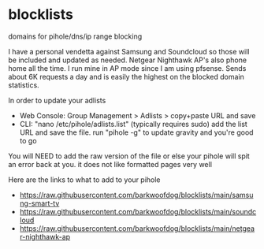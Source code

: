 # blocklists
domains for pihole/dns/ip range blocking

I have a personal vendetta against Samsung and Soundcloud so those will be included and updated as needed.
Netgear Nighthawk AP's also phone home all the time. I run mine in AP mode since I am using pfsense. Sends about 6K requests a day and is easily the highest on the blocked domain statistics.

In order to update your adlists
- Web Console: Group Management > Adlists > copy+paste URL and save  
- CLI: "nano /etc/pihole/adlists.list" (typically requires sudo) add the list URL and save the file. run "pihole -g" to update gravity and you're good to go

You will NEED to add the raw version of the file or else your pihole will spit an error back at you. it does not like formatted pages very well

Here are the links to what to add to your pihole 
- https://raw.githubusercontent.com/barkwoofdog/blocklists/main/samsung-smart-tv 
- https://raw.githubusercontent.com/barkwoofdog/blocklists/main/soundcloud
- https://raw.githubusercontent.com/barkwoofdog/blocklists/main/netgear-nighthawk-ap
